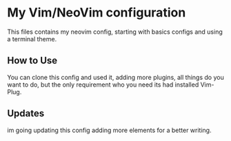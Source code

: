 # My Vim/NeoVim configuration

This files contains my neovim config, starting with basics configs and using a terminal theme.

## How to Use

You can clone this config and used it, adding more plugins, all things do you want to do, but the only requirement
who you need its had installed Vim-Plug.

## Updates

im going updating this config adding more elements for a better writing.
